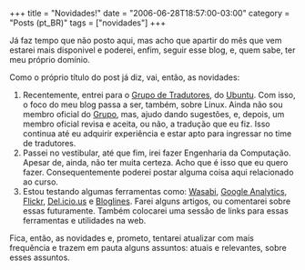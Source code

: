 +++
title = "Novidades!"
date = "2006-06-28T18:57:00-03:00"
category = "Posts (pt_BR)"
tags = ["novidades"]
+++

Já faz tempo que não posto aqui, mas acho que apartir do mês que vem estarei
mais disponivel e poderei, enfim, seguir esse blog, e, quem sabe, ter meu
próprio domínio.

Como o próprio título do post já diz, vai, então, as novidades:

1. Recentemente, entrei para o [Grupo de
   Tradutores](https://launchpad.net/people/ubuntu-l10n-pt-br), do
   [Ubuntu](http://wiki.ubuntubrasil.org/). Com isso, o foco do meu blog passa
   a ser, também, sobre Linux. Ainda não sou membro oficial do
   [Grupo](https://launchpad.net/people/ubuntu-l10n-pt-br), mas, ajudo dando
   sugestões, e, depois, um membro oficial revisa e aceita, ou não, a tradução
   que eu fiz. Isso continua até eu adquirir experiência e estar apto para
   ingressar no time de tradutores.
2. Passei no vestibular, até que fim, irei fazer Engenharia da Computação.
   Apesar de, ainda, não ter muita certeza. Acho que é isso que eu quero fazer.
   Consequentemente poderei postar alguma coisa aqui relacionado ao curso.
3. Estou testando algumas ferramentas como:
   [Wasabi](http://www.wasabi.com.br/), [Google
   Analytics](https://www.google.com/analytics/),
   [Flickr](http://www.flickr.com/), [Del.icio.us](http://del.icio.us/) e
   [Bloglines](http://www.bloglines.com/). Farei alguns artigos, ou comentarei
   sobre essas futuramente. Também colocarei uma sessão de links para essas
   ferramentas e utilidades na web.

Fica, então, as novidades e, prometo, tentarei atualizar com mais frequência e
trazem em pauta alguns assuntos: atuais e relevantes, sobre esses assuntos.
